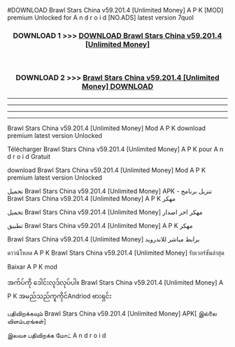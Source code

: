 #DOWNLOAD Brawl Stars China v59.201.4  [Unlimited Money] A P K [MOD] premium Unlocked for A n d r o i d [NO.ADS] latest version 7quol



<div align="center">

<h3>DOWNLOAD 1 >>> <a href="https://teeasianyam.web.app?sq=Brawl Stars China v59.201.4  [Unlimited Money]">DOWNLOAD Brawl Stars China v59.201.4  [Unlimited Money] </a></h3><br>

<h3>DOWNLOAD 2 >>> <a href="https://teeasianyam.web.app?sq=Brawl Stars China v59.201.4  [Unlimited Money] ">Brawl Stars China v59.201.4  [Unlimited Money]  DOWNLOAD </a></h3>

</div>


----------------------------------------------------------

----------------------------------------------------------

----------------------------------------------------------

----------------------------------------------------------


Brawl Stars China v59.201.4  [Unlimited Money]  Mod A P K download premium latest version Unlocked

Télécharger Brawl Stars China v59.201.4  [Unlimited Money]  A P K pour A n d r o i d Gratuit

download Brawl Stars China v59.201.4  [Unlimited Money]  Mod A P K premium latest version Unlocked

تحميل Brawl Stars China v59.201.4  [Unlimited Money]  APK - تنزيل برنامج Brawl Stars China v59.201.4  [Unlimited Money]  A P K مهكر

تحميل Brawl Stars China v59.201.4  [Unlimited Money]  مهكر اخر اصدار

تطبيق Brawl Stars China v59.201.4  [Unlimited Money]  A P K مهكر

Brawl Stars China v59.201.4  [Unlimited Money]  برابط مباشر للاندرويد

ดาวน์โหลด A P K Brawl Stars China v59.201.4  [Unlimited Money]  รับเวอร์ชันล่าสุด

Baixar A P K mod

အက်ပ်ကို ဒေါင်းလုဒ်လုပ်ပါ။ Brawl Stars China v59.201.4  [Unlimited Money]  A P K အမည်သည်ကူကိုင်Andriod ဗားရှင်း

பதிவிறக்கவும் Brawl Stars China v59.201.4  [Unlimited Money]  APK[ இல்லை விளம்பரங்கள்] 
 
இலவச பதிவிறக்க மோட் A n d r o i d



